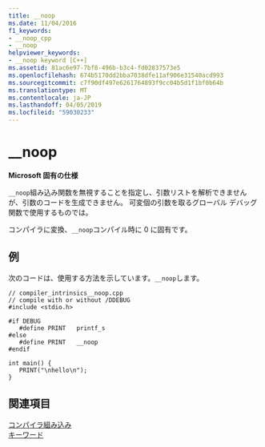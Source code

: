 ```yaml
---
title: __noop
ms.date: 11/04/2016
f1_keywords:
- __noop_cpp
- __noop
helpviewer_keywords:
- __noop keyword [C++]
ms.assetid: 81ac6e97-7bf8-496b-b3c4-fd02837573e5
ms.openlocfilehash: 674b5170dd2bba7038dfe11af906e31540acd993
ms.sourcegitcommit: c7f90df497e6261764893f9cc04b5d1f1bf0b64b
ms.translationtype: MT
ms.contentlocale: ja-JP
ms.lasthandoff: 04/05/2019
ms.locfileid: "59030233"
---
```

# <a name="noop"></a>__noop

**Microsoft 固有の仕様**

`__noop`組み込み関数を無視することを指定し、引数リストを解析できませんが、引数のコードを生成できません。 可変個の引数を取るグローバル デバッグ関数で使用するものでは。

コンパイラに変換、`__noop`コンパイル時に 0 に固有です。

## <a name="example"></a>例

次のコードは、使用する方法を示しています。`__noop`します。

```
// compiler_intrinsics__noop.cpp
// compile with or without /DDEBUG
#include <stdio.h>

#if DEBUG
   #define PRINT   printf_s
#else
   #define PRINT   __noop
#endif

int main() {
   PRINT("\nhello\n");
}
```

## <a name="see-also"></a>関連項目

[コンパイラ組み込み](../intrinsics/compiler-intrinsics.md)<br/>
[キーワード](../cpp/keywords-cpp.md)